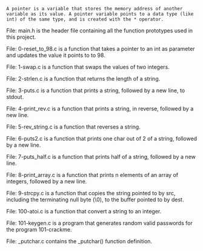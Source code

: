 	A pointer is a variable that stores the memory address of another variable as its value. A pointer variable points to a data type (like int) of the same type, and is created with the * operator.
File: main.h is the header file containing all the function prototypes used in this project.

File: 0-reset_to_98.c is a function that takes a pointer to an int as parameter and updates the value it points to to 98.

File: 1-swap.c is a function that swaps the values of two integers.

File: 2-strlen.c is a function that returns the length of a string.

File: 3-puts.c is a function that prints a string, followed by a new line, to stdout.

File: 4-print_rev.c is a function that prints a string, in reverse, followed by a new line.

File: 5-rev_string.c is a function that reverses a string.

File: 6-puts2.c is a function that prints one char out of 2 of a string, followed by a new line.

File: 7-puts_half.c is a function that prints half of a string, followed by a new line.

File: 8-print_array.c is a function that prints n elements of an array of integers, followed by a new line.

File: 9-strcpy.c is a function that copies the string pointed to by src, including the terminating null byte (\0), to the buffer pointed to by dest.

File: 100-atoi.c is a function that convert a string to an integer.

File: 101-keygen.c is a program that generates random valid passwords for the program 101-crackme.

File: _putchar.c contains the _putchar() function definition.
